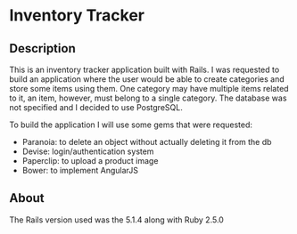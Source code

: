 # Inventory Tracker

## Description

This is an inventory tracker application built with Rails. I was requested to build an application where the user would be able to create categories and store some items using them. One category may have multiple items related to it, an item, however, must belong to a single category. The database was not specified and I decided to use PostgreSQL.

To build the application I will use some gems that were requested:

* Paranoia: to delete an object without actually deleting it from the db
* Devise: login/authentication system
* Paperclip: to upload a product image
* Bower: to implement AngularJS

## About

The Rails version used was the 5.1.4 along with Ruby 2.5.0
